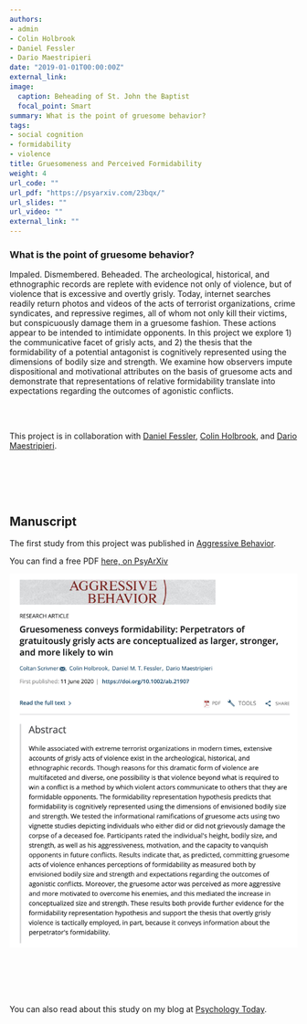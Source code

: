 ```yaml
---
authors:
- admin
- Colin Holbrook
- Daniel Fessler
- Dario Maestripieri
date: "2019-01-01T00:00:00Z"
external_link:
image:
  caption: Beheading of St. John the Baptist
  focal_point: Smart
summary: What is the point of gruesome behavior?
tags:
- social cognition
- formidability
- violence
title: Gruesomeness and Perceived Formidability 
weight: 4
url_code: ""
url_pdf: "https://psyarxiv.com/23bqx/"
url_slides: ""
url_video: ""
external_link: ""
---
```


### What is the point of gruesome behavior?

Impaled. Dismembered. Beheaded. The archeological, historical, and ethnographic records are replete with evidence not only of violence, but of violence that is excessive and overtly grisly. Today, internet searches readily return photos and videos of the acts of terrorist organizations, crime syndicates, and repressive regimes, all of whom not only kill their victims, but conspicuously damage them in a gruesome fashion. These actions appear to be intended to intimidate opponents. In this project we explore 1) the communicative facet of grisly acts, and 2) the thesis that the formidability of a potential antagonist is cognitively represented using the dimensions of bodily size and strength. We examine how observers impute dispositional and motivational attributes on the basis of gruesome acts and demonstrate that representations of relative formidability translate into expectations regarding the outcomes of agonistic conflicts.

<br/><br/>

This project is in collaboration with [Daniel Fessler](http://www.danielmtfessler.com), [Colin Holbrook](http://cholbrook01.bol.ucla.edu), and [Dario Maestripieri](http://primate.uchicago.edu/dario-maestripieri.html).


<br/><br/>
<br/><br/>

## **Manuscript**

The first study from this project was published in [Aggressive Behavior](https://onlinelibrary.wiley.com/doi/abs/10.1002/ab.21907).

You can find a free PDF [here, on PsyArXiv](https://psyarxiv.com/23bqx/)

[![](preprint.jpg)](https://psyarxiv.com/23bqx/)

<br/><br/>
<br/><br/>

You can also read about this study on my blog at [Psychology Today](https://www.psychologytoday.com/us/blog/morbid-minds/202103/the-psychological-roots-gruesome-violence).





